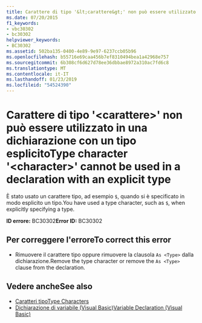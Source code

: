 ```yaml
---
title: Carattere di tipo '&lt;carattere&gt;' non può essere utilizzato in una dichiarazione con un tipo esplicito
ms.date: 07/20/2015
f1_keywords:
- vbc30302
- bc30302
helpviewer_keywords:
- BC30302
ms.assetid: 502ba135-0400-4e89-9e97-6237ccb05b96
ms.openlocfilehash: b55716e69caa456b7ef8310494bea1a42968e757
ms.sourcegitcommit: 6b308cf6d627d78ee36dbbae8972a310ac7fd6c8
ms.translationtype: MT
ms.contentlocale: it-IT
ms.lasthandoff: 01/23/2019
ms.locfileid: "54524390"
---
```

# <a name="type-character-ltcharactergt-cannot-be-used-in-a-declaration-with-an-explicit-type"></a><span data-ttu-id="3fdc9-102">Carattere di tipo '&lt;carattere&gt;' non può essere utilizzato in una dichiarazione con un tipo esplicito</span><span class="sxs-lookup"><span data-stu-id="3fdc9-102">Type character '&lt;character&gt;' cannot be used in a declaration with an explicit type</span></span>
<span data-ttu-id="3fdc9-103">È stato usato un carattere tipo, ad esempio `$`, quando si è specificato in modo esplicito un tipo.</span><span class="sxs-lookup"><span data-stu-id="3fdc9-103">You have used a type character, such as `$`, when explicitly specifying a type.</span></span>  
  
 <span data-ttu-id="3fdc9-104">**ID errore:** BC30302</span><span class="sxs-lookup"><span data-stu-id="3fdc9-104">**Error ID:** BC30302</span></span>  
  
## <a name="to-correct-this-error"></a><span data-ttu-id="3fdc9-105">Per correggere l'errore</span><span class="sxs-lookup"><span data-stu-id="3fdc9-105">To correct this error</span></span>  
  
-   <span data-ttu-id="3fdc9-106">Rimuovere il carattere tipo oppure rimuovere la clausola `As <Type>` dalla dichiarazione.</span><span class="sxs-lookup"><span data-stu-id="3fdc9-106">Remove the type character or remove the `As <Type>` clause from the declaration.</span></span>  
  
## <a name="see-also"></a><span data-ttu-id="3fdc9-107">Vedere anche</span><span class="sxs-lookup"><span data-stu-id="3fdc9-107">See also</span></span>
- [<span data-ttu-id="3fdc9-108">Caratteri tipo</span><span class="sxs-lookup"><span data-stu-id="3fdc9-108">Type Characters</span></span>](../../visual-basic/programming-guide/language-features/data-types/type-characters.md)
- [<span data-ttu-id="3fdc9-109">Dichiarazione di variabile (Visual Basic)</span><span class="sxs-lookup"><span data-stu-id="3fdc9-109">Variable Declaration (Visual Basic)</span></span>](../programming-guide/language-features/variables/variable-declaration.md)
